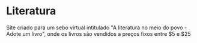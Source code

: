 # Literatura
Site criado para um sebo virtual intitulado "A literatura no meio do povo - Adote um livro", onde os livros são vendidos a preços fixos entre $5 e $25

